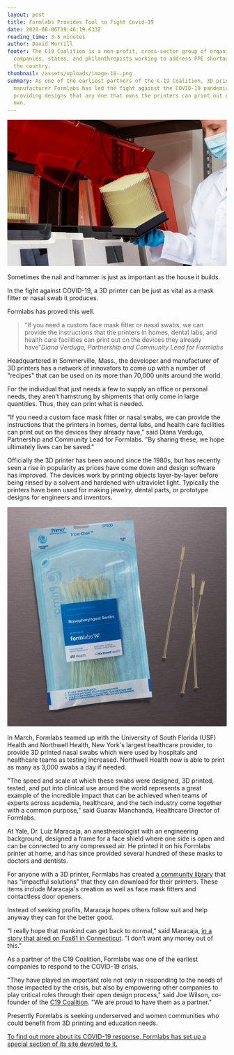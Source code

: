 ```yaml
---
layout: post
title: Formlabs Provides Tool to Fight Covid-19
date: 2020-08-06T19:46:19.633Z
reading_time: 3-5 minutes
author: David Morrill
footer: The C19 Coalition is a non-profit, cross-sector group of organizations,
  companies, states, and philanthropists working to address PPE shortages across
  the country.
thumbnail: /assets/uploads/image-18-.png
summary: As one of the earliest partners of the C-19 Coalition, 3D printer
  manufacturer Formlabs has led the fight against the COVID-19 pandemic by
  providing designs that any one that owns the printers can print out on their
  own.
---
```

![](/assets/uploads/image-18-.png)

Sometimes the nail and hammer is just as important as the house it builds.

In the fight against COVID-19, a 3D printer can be just as vital as a mask fitter or nasal swab it produces.

Formlabs has proved this well.

> "If you need a custom face mask fitter or nasal swabs, we can provide the instructions that the printers in homes, dental labs, and health care facilities can print out on the devices they already have"<cite>Diana Verdugo, Partnership and Community Lead for Formlabs</cite>

Headquartered in Sommerville, Mass., the developer and manufacturer of 3D printers has a network of innovators to come up with a number of "recipes" that can be used on its more than 70,000 units around the world.

For the individual that just needs a few to supply an office or personal needs, they aren’t hamstrung by shipments that only come in large quantities. Thus, they can print what is needed.

"If you need a custom face mask fitter or nasal swabs, we can provide the instructions that the printers in homes, dental labs, and health care facilities can print out on the devices they already have," said Diana Verdugo, Partnership and Community Lead for Formlabs. "By sharing these, we hope ultimately lives can be saved."

Officially the 3D printer has been around since the 1980s, but has recently seen a rise in popularity as prices have come down and design software has improved. The devices work by printing objects layer-by-layer before being rinsed by a solvent and hardened with ultraviolet light. Typically the printers have been used for making jewelry, dental parts, or prototype designs for engineers and inventors.

![](/assets/uploads/image-20-.png#portrait)

In March, Formlabs teamed up with the University of South Florida (USF) Health and Northwell Health, New York's largest healthcare provider, to provide 3D printed nasal swabs which were used by hospitals and healthcare teams as testing increased. Northwell Health now is able to print as many as 3,000 swabs a day if needed.

"The speed and scale at which these swabs were designed, 3D printed, tested, and put into clinical use around the world represents a great example of the incredible impact that can be achieved when teams of experts across academia, healthcare, and the tech industry come together with a common purpose," said Guarav Manchanda, Healthcare Director of Formlabs.

At Yale, Dr. Luiz Maracaja, an anesthesiologist with an engineering background, designed a frame for a face shield where one side is open and can be connected to any compressed air. He printed it on his Formlabs printer at home, and has since provided several hundred of these masks to doctors and dentists.

For anyone with a 3D printer, Formlabs has created [a community library](https://formlabs.com/covid-19-response/community-part-library/) that has "impactful solutions" that they can download for their printers. These items include Maracaja's creation as well as face mask fitters and contactless door openers.

Instead of seeking profits, Maracaja hopes others follow suit and help anyway they can for the better good.

"I really hope that mankind can get back to normal," said Maracaja, [in a story that aired on Fox61 in Connecticut](https://www.fox61.com/article/news/health/coronavirus/yale-medicine-doctor-creating-face-shields-for-colleagues/520-c2101951-dbc9-4547-ac67-802ebe113475). "I don’t want any money out of this."

As a partner of the C19 Coalition, Formlabs was one of the earliest companies to respond to the COVID-19 crisis.

"They have played an important role not only in responding to the needs of those impacted by the crisis, but also by empowering other companies to play critical roles through their open design process," said Joe Wilson, co-founder of the [C19 Coalition](https://c19coalition.org/). "We are proud to have them as a partner."

Presently Formlabs is seeking underserved and women communities who could benefit from 3D printing and education needs.

[To find out more about its COVID-19 response, Formlabs has set up a special section of its site devoted to it.](https://formlabs.com/eu/covid-19-response/)